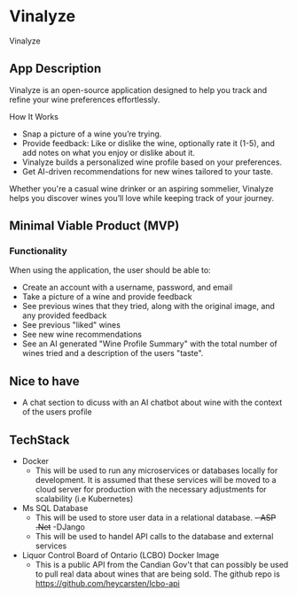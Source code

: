 # Vinalyze
Vinalyze 

## App Description

Vinalyze is an open-source application designed to help you track and refine your wine preferences effortlessly.

How It Works
- Snap a picture of a wine you’re trying.
- Provide feedback: Like or dislike the wine, optionally rate it (1-5), and add notes on what you enjoy or dislike about it.
- Vinalyze builds a personalized wine profile based on your preferences.
- Get AI-driven recommendations for new wines tailored to your taste.

Whether you're a casual wine drinker or an aspiring sommelier, Vinalyze helps you discover wines you’ll love while keeping track of your journey. 

## Minimal Viable Product (MVP)

### Functionality
When using the application, the user should be able to:
- Create an account with a username, password, and email
- Take a picture of a wine and provide feedback
- See previous wines that they tried, along with the original image, and any provided feedback
- See previous "liked" wines
- See new wine recommendations  
- See an AI generated "Wine Profile Summary" with the total number of wines tried and a description of the users "taste".

## Nice to have
- A chat section to dicuss with an AI chatbot about wine with the context of the users profile

## TechStack
- Docker
  - This will be used to run any microservices or databases locally for development. It is assumed that these services will be moved to a cloud server for production with the necessary adjustments for scalability (i.e Kubernetes)
- Ms SQL Database
  - This will be used to store user data in a relational database.
~~- ASP .Net~~
-DJango
  -  This will be used to handel API calls to the database and external services
-  Liquor Control Board of Ontario (LCBO) Docker Image
   -  This is a public API from the Candian Gov't that can possibly be used to pull real data about wines that are being sold. The github repo is https://github.com/heycarsten/lcbo-api
